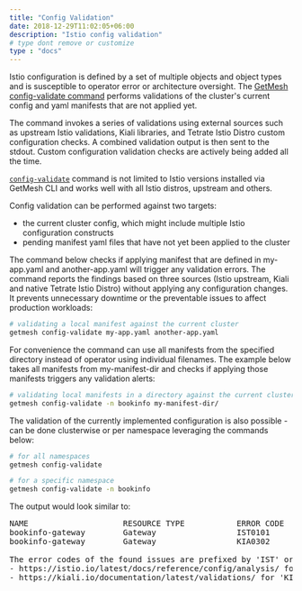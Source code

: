 ```yaml
---
title: "Config Validation"
date: 2018-12-29T11:02:05+06:00
description: "Istio config validation"
# type dont remove or customize
type : "docs"
---
```


Istio configuration is defined by a set of multiple objects and object types and is susceptible to operator error or architecture oversight. The [GetMesh config-validate command](/getmesh-cli/reference/getmesh_config-validate) performs validations of the cluster's current config and yaml manifests that are not applied yet. 

The command invokes a series of validations using external sources such as upstream Istio validations, Kiali libraries, and Tetrate Istio Distro custom configuration checks. A combined validation output is then sent to the stdout. Custom configuration validation checks are actively being added all the time.


[`config-validate`](/getmesh-cli/reference/getmesh_config-validate) command is not limited to Istio versions installed via GetMesh CLI and  works well with all Istio distros, upstream and others.

Config validation can be performed against two targets:
- the current cluster config, which might include multiple Istio configuration constructs
- pending manifest yaml files that have not yet been applied to the cluster

The command below checks if applying manifest that are defined in my-app.yaml and another-app.yaml will trigger any validation errors. The command reports the findings based on three sources (Istio upstream, Kiali and native Tetrate Istio Distro) without applying any configuration changes. It prevents unnecessary downtime or the preventable issues to affect production workloads:

```sh
# validating a local manifest against the current cluster
getmesh config-validate my-app.yaml another-app.yaml
```

For convenience the command can use all manifests from the specified directory instead of operator using individual filenames. The example below takes all manifests from my-manifest-dir and checks if applying those manifests triggers any validation alerts:

```sh
# validating local manifests in a directory against the current cluster in a specific namespace
getmesh config-validate -n bookinfo my-manifest-dir/
```

The validation of the currently implemented configuration is also possible - can be done clusterwise or per namespace leveraging the commands below:

```sh
# for all namespaces
getmesh config-validate
```

```sh
# for a specific namespace
getmesh config-validate -n bookinfo
```

The output would look similar to:
<pre>
NAME                    RESOURCE TYPE           ERROR CODE      SEVERITY        MESSAGE
bookinfo-gateway        Gateway                 IST0101         Error           Referenced selector not found: "app=nonexisting"
bookinfo-gateway        Gateway                 KIA0302         Warning         No matching workload found for gateway selector in this namespace

The error codes of the found issues are prefixed by 'IST' or 'KIA'. For the detailed explanation, please refer to
- https://istio.io/latest/docs/reference/config/analysis/ for 'IST' error codes
- https://kiali.io/documentation/latest/validations/ for 'KIA' error codes
</pre>
